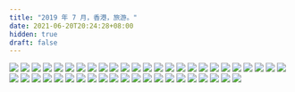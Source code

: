 ```yaml
---
title: "2019 年 7 月，香港，旅游。"
date: 2021-06-20T20:24:28+08:00
hidden: true
draft: false
---
```


![](https://path-album-1306358676.cos.ap-beijing.myqcloud.com/201907_hongkong/01.JPG)
![](https://path-album-1306358676.cos.ap-beijing.myqcloud.com/201907_hongkong/02.JPG)
![](https://path-album-1306358676.cos.ap-beijing.myqcloud.com/201907_hongkong/03.JPG)
![](https://path-album-1306358676.cos.ap-beijing.myqcloud.com/201907_hongkong/04.JPG)
![](https://path-album-1306358676.cos.ap-beijing.myqcloud.com/201907_hongkong/05.JPG)
![](https://path-album-1306358676.cos.ap-beijing.myqcloud.com/201907_hongkong/06.JPG)
![](https://path-album-1306358676.cos.ap-beijing.myqcloud.com/201907_hongkong/07.JPG)
![](https://path-album-1306358676.cos.ap-beijing.myqcloud.com/201907_hongkong/08.JPG)
![](https://path-album-1306358676.cos.ap-beijing.myqcloud.com/201907_hongkong/09.JPG)
![](https://path-album-1306358676.cos.ap-beijing.myqcloud.com/201907_hongkong/010.JPG)
![](https://path-album-1306358676.cos.ap-beijing.myqcloud.com/201907_hongkong/011.JPG)
![](https://path-album-1306358676.cos.ap-beijing.myqcloud.com/201907_hongkong/012.JPG)
![](https://path-album-1306358676.cos.ap-beijing.myqcloud.com/201907_hongkong/013.JPG)
![](https://path-album-1306358676.cos.ap-beijing.myqcloud.com/201907_hongkong/014.JPG)
![](https://path-album-1306358676.cos.ap-beijing.myqcloud.com/201907_hongkong/015.JPG)
![](https://path-album-1306358676.cos.ap-beijing.myqcloud.com/201907_hongkong/016.JPG)
![](https://path-album-1306358676.cos.ap-beijing.myqcloud.com/201907_hongkong/017.JPG)
![](https://path-album-1306358676.cos.ap-beijing.myqcloud.com/201907_hongkong/018.JPG)
![](https://path-album-1306358676.cos.ap-beijing.myqcloud.com/201907_hongkong/019.JPG)
![](https://path-album-1306358676.cos.ap-beijing.myqcloud.com/201907_hongkong/020.JPG)
![](https://path-album-1306358676.cos.ap-beijing.myqcloud.com/201907_hongkong/021.JPG)
![](https://path-album-1306358676.cos.ap-beijing.myqcloud.com/201907_hongkong/022.JPG)
![](https://path-album-1306358676.cos.ap-beijing.myqcloud.com/201907_hongkong/023.JPG)
![](https://path-album-1306358676.cos.ap-beijing.myqcloud.com/201907_hongkong/024.JPG)
![](https://path-album-1306358676.cos.ap-beijing.myqcloud.com/201907_hongkong/025.JPG)
![](https://path-album-1306358676.cos.ap-beijing.myqcloud.com/201907_hongkong/026.JPG)
![](https://path-album-1306358676.cos.ap-beijing.myqcloud.com/201907_hongkong/027.JPG)
![](https://path-album-1306358676.cos.ap-beijing.myqcloud.com/201907_hongkong/028.JPG)
![](https://path-album-1306358676.cos.ap-beijing.myqcloud.com/201907_hongkong/029.JPG)
![](https://path-album-1306358676.cos.ap-beijing.myqcloud.com/201907_hongkong/030.JPG)
![](https://path-album-1306358676.cos.ap-beijing.myqcloud.com/201907_hongkong/031.JPG)
![](https://path-album-1306358676.cos.ap-beijing.myqcloud.com/201907_hongkong/032.JPG)
![](https://path-album-1306358676.cos.ap-beijing.myqcloud.com/201907_hongkong/033.JPG)
![](https://path-album-1306358676.cos.ap-beijing.myqcloud.com/201907_hongkong/034.JPG)
![](https://path-album-1306358676.cos.ap-beijing.myqcloud.com/201907_hongkong/035.JPG)
![](https://path-album-1306358676.cos.ap-beijing.myqcloud.com/201907_hongkong/036.JPG)
![](https://path-album-1306358676.cos.ap-beijing.myqcloud.com/201907_hongkong/037.JPG)
![](https://path-album-1306358676.cos.ap-beijing.myqcloud.com/201907_hongkong/038.JPG)
![](https://path-album-1306358676.cos.ap-beijing.myqcloud.com/201907_hongkong/039.JPG)
![](https://path-album-1306358676.cos.ap-beijing.myqcloud.com/201907_hongkong/040.JPG)
![](https://path-album-1306358676.cos.ap-beijing.myqcloud.com/201907_hongkong/041.JPG)
![](https://path-album-1306358676.cos.ap-beijing.myqcloud.com/201907_hongkong/042.JPG)
![](https://path-album-1306358676.cos.ap-beijing.myqcloud.com/201907_hongkong/043.JPG)
![](https://path-album-1306358676.cos.ap-beijing.myqcloud.com/201907_hongkong/044.JPG)
![](https://path-album-1306358676.cos.ap-beijing.myqcloud.com/201907_hongkong/045.JPG)
![](https://path-album-1306358676.cos.ap-beijing.myqcloud.com/201907_hongkong/046.JPG)
